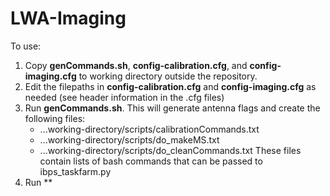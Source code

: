 # LWA-Imaging

To use:

1. Copy **genCommands.sh**, **config-calibration.cfg**, and **config-imaging.cfg** to working directory outside the repository.
2. Edit the filepaths in **config-calibration.cfg** and **config-imaging.cfg** as needed (see header information in the .cfg files)
3. Run **genCommands.sh**. This will generate antenna flags and create the following files:
   * ...working-directory/scripts/calibrationCommands.txt
   * ...working-directory/scripts/do_makeMS.txt
   * ...working-directory/scripts/do_cleanCommands.txt
   These files contain lists of bash commands that can be passed to ibps_taskfarm.py
4. Run **
